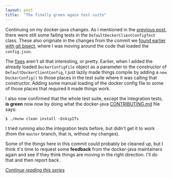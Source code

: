 ```yaml
---
layout: post
title:  "The finally green again test suite"
---
```

Continuing on my docker-java changes. As I mentioned in the [previous post](/2023/02/04/test-data-with-invalid-base64.html), there were still some failing tests in the `DefaultDockerClientConfigTest` class. These also originate in the changes from the commit we [found earlier with git bisect](/2023/02/03/docker-host-env-var-part-2.html), where I was moving around the code that loaded the `config.json`.

The [fixes](https://github.com/skagedal/docker-java/commit/49149419ca58c5235a38573322b3964e160788c7) aren't all that interesting, or pretty. Earlier, when I added the already loaded `DockerConfigFile` object as a parameter to the constructor of `DefaultDockerClientConfig`, I just lazily made things compile by adding a `new DockerConfig()` to those places in the test suite where it was calling that constructor. Adding some manual loading of the docker config file to some of those places that required it made things work. 

I also now confirmed that the whole test suite, except the integration tests, **is green** now now by doing what the docker-java [CONTRIBUTING.md](https://github.com/docker-java/docker-java/blob/master/CONTRIBUTING.md) file says:

```shell
$ ./mvnw clean install -DskipITs
```

I tried running also the integration tests before, but didn't get it to work (from the `master` branch, that is, without my changes). 

Some of the things here in this commit could probably be cleaned up, but I think it's time to request some **feedback** from the docker-java maintainers again and see if they think things are moving in the right direction. I'll do that and then report back. 

_[Continue reading this series](/2023/02/07/docker-java-pr-merged.html)_